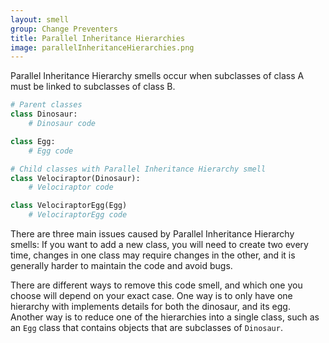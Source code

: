 ```yaml
---
layout: smell
group: Change Preventers
title: Parallel Inheritance Hierarchies
image: parallelInheritanceHierarchies.png
---
```

Parallel Inheritance Hierarchy smells occur when subclasses of class A must be linked to subclasses of class B.
~~~ python
# Parent classes
class Dinosaur:
    # Dinosaur code

class Egg:
    # Egg code

# Child classes with Parallel Inheritance Hierarchy smell
class Velociraptor(Dinosaur):
    # Velociraptor code

class VelociraptorEgg(Egg)
    # VelociraptorEgg code
~~~
There are three main issues caused by Parallel Inheritance Hierarchy smells: If you want to add a new class, you will need to create two every time, changes in one class may require changes in the other, and it is generally harder to maintain the code and avoid bugs.

There are different ways to remove this code smell, and which one you choose will depend on your exact case. One way is to only have one hierarchy with implements details for both the dinosaur, and its egg. Another way is to reduce one of the hierarchies into a single class, such as an `Egg` class that contains objects that are subclasses of `Dinosaur`.